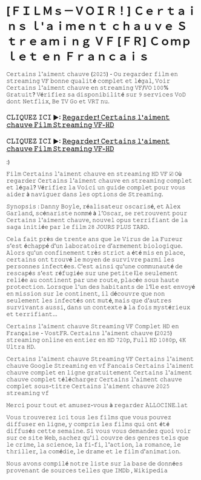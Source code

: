 # [ＦＩＬＭｓ－ＶＯＩＲ！] Ｃｅｒｔａｉｎｓ ｌ'ａｉｍｅｎｔ ｃｈａｕｖｅ Ｓｔｒｅａｍｉｎｇ ＶＦ [ＦＲ] Ｃｏｍｐｌｅｔ ｅｎ Ｆｒａｎｃａｉｓ


𝙲𝚎𝚛𝚝𝚊𝚒𝚗𝚜 𝚕'𝚊𝚒𝚖𝚎𝚗𝚝 𝚌𝚑𝚊𝚞𝚟𝚎 (𝟸𝟶𝟸𝟻) - 𝙾𝚞 𝚛𝚎𝚐𝚊𝚛𝚍𝚎𝚛 𝚏𝚒𝚕𝚖 𝚎𝚗 𝚜𝚝𝚛𝚎𝚊𝚖𝚒𝚗𝚐 𝚅𝙵 𝚋𝚘𝚗𝚗𝚎 𝚚𝚞𝚊𝚕𝚒𝚝é 𝚌𝚘𝚖𝚙𝚕𝚎𝚝 𝚎𝚝 𝚕é𝚐𝚊𝚕, 𝚅𝚘𝚒𝚛 𝙲𝚎𝚛𝚝𝚊𝚒𝚗𝚜 𝚕'𝚊𝚒𝚖𝚎𝚗𝚝 𝚌𝚑𝚊𝚞𝚟𝚎 𝚎𝚗 𝚜𝚝𝚛𝚎𝚊𝚖𝚒𝚗𝚐 𝚅𝙵/𝚅𝙾 𝟷𝟶𝟶% 𝙶𝚛𝚊𝚝𝚞𝚒𝚝? 𝚅é𝚛𝚒𝚏𝚒𝚎𝚣 𝚜𝚊 𝚍𝚒𝚜𝚙𝚘𝚗𝚒𝚋𝚒𝚕𝚒𝚝é 𝚜𝚞𝚛 𝟿 𝚜𝚎𝚛𝚟𝚒𝚌𝚎𝚜 𝚅𝚘𝙳 𝚍𝚘𝚗𝚝 𝙽𝚎𝚝𝚏𝚕𝚒𝚡, 𝙱𝚎 𝚃𝚅 𝙶𝚘 𝚎𝚝 𝚅𝚁𝚃 𝚗𝚞.

### 𝙲𝙻𝙸𝚀𝚄𝙴𝚉 𝙸𝙲𝙸 ►: [𝚁𝚎𝚐𝚊𝚛𝚍𝚎𝚛! 𝙲𝚎𝚛𝚝𝚊𝚒𝚗𝚜 𝚕'𝚊𝚒𝚖𝚎𝚗𝚝 𝚌𝚑𝚊𝚞𝚟𝚎 𝙵𝚒𝚕𝚖 𝚂𝚝𝚛𝚎𝚊𝚖𝚒𝚗𝚐 𝚅𝙵-𝙷𝙳](https://t.co/dnecJzLXqy)

### 𝙲𝙻𝙸𝚀𝚄𝙴𝚉 𝙸𝙲𝙸 ►: [𝚁𝚎𝚐𝚊𝚛𝚍𝚎𝚛! 𝙲𝚎𝚛𝚝𝚊𝚒𝚗𝚜 𝚕'𝚊𝚒𝚖𝚎𝚗𝚝 𝚌𝚑𝚊𝚞𝚟𝚎 𝙵𝚒𝚕𝚖 𝚂𝚝𝚛𝚎𝚊𝚖𝚒𝚗𝚐 𝚅𝙵-𝙷𝙳](https://t.co/dnecJzLXqy)


:)

𝙵𝚒𝚕𝚖 𝙲𝚎𝚛𝚝𝚊𝚒𝚗𝚜 𝚕'𝚊𝚒𝚖𝚎𝚗𝚝 𝚌𝚑𝚊𝚞𝚟𝚎 𝚎𝚗 𝚜𝚝𝚛𝚎𝚊𝚖𝚒𝚗𝚐 𝙷𝙳 𝚅𝙵 ☑ 𝙾ù 𝚛𝚎𝚐𝚊𝚛𝚍𝚎𝚛 𝙲𝚎𝚛𝚝𝚊𝚒𝚗𝚜 𝚕'𝚊𝚒𝚖𝚎𝚗𝚝 𝚌𝚑𝚊𝚞𝚟𝚎 𝚎𝚗 𝚜𝚝𝚛𝚎𝚊𝚖𝚒𝚗𝚐 𝚌𝚘𝚖𝚙𝚕𝚎𝚝 𝚎𝚝 𝚕é𝚐𝚊𝚕? 𝚅é𝚛𝚒𝚏𝚒𝚎𝚣 𝚕𝚊 𝚅𝚘𝚒𝚌𝚒 𝚞𝚗 𝚐𝚞𝚒𝚍𝚎 𝚌𝚘𝚖𝚙𝚕𝚎𝚝 𝚙𝚘𝚞𝚛 𝚟𝚘𝚞𝚜 𝚊𝚒𝚍𝚎𝚛 à 𝚗𝚊𝚟𝚒𝚐𝚞𝚎𝚛 𝚍𝚊𝚗𝚜 𝚕𝚎𝚜 𝚘𝚙𝚝𝚒𝚘𝚗𝚜 𝚍𝚎 𝚂𝚝𝚛𝚎𝚊𝚖𝚒𝚗𝚐.

𝚂𝚢𝚗𝚘𝚙𝚜𝚒𝚜 : 𝙳𝚊𝚗𝚗𝚢 𝙱𝚘𝚢𝚕𝚎, 𝚛é𝚊𝚕𝚒𝚜𝚊𝚝𝚎𝚞𝚛 𝚘𝚜𝚌𝚊𝚛𝚒𝚜é, 𝚎𝚝 𝙰𝚕𝚎𝚡 𝙶𝚊𝚛𝚕𝚊𝚗𝚍, 𝚜𝚌é𝚗𝚊𝚛𝚒𝚜𝚝𝚎 𝚗𝚘𝚖𝚖é à 𝚕’𝙾𝚜𝚌𝚊𝚛, 𝚜𝚎 𝚛𝚎𝚝𝚛𝚘𝚞𝚟𝚎𝚗𝚝 𝚙𝚘𝚞𝚛 𝙲𝚎𝚛𝚝𝚊𝚒𝚗𝚜 𝚕'𝚊𝚒𝚖𝚎𝚗𝚝 𝚌𝚑𝚊𝚞𝚟𝚎, 𝚗𝚘𝚞𝚟𝚎𝚕 𝚘𝚙𝚞𝚜 𝚝𝚎𝚛𝚛𝚒𝚏𝚒𝚊𝚗𝚝 𝚍𝚎 𝚕𝚊 𝚜𝚊𝚐𝚊 𝚒𝚗𝚒𝚝𝚒é𝚎 𝚙𝚊𝚛 𝚕𝚎 𝚏𝚒𝚕𝚖 𝟸𝟾 𝙹𝙾𝚄𝚁𝚂 𝙿𝙻𝚄𝚂 𝚃𝙰𝚁𝙳.

𝙲𝚎𝚕𝚊 𝚏𝚊𝚒𝚝 𝚙𝚛è𝚜 𝚍𝚎 𝚝𝚛𝚎𝚗𝚝𝚎 𝚊𝚗𝚜 𝚚𝚞𝚎 𝚕𝚎 𝚅𝚒𝚛𝚞𝚜 𝚍𝚎 𝚕𝚊 𝙵𝚞𝚛𝚎𝚞𝚛 𝚜’𝚎𝚜𝚝 é𝚌𝚑𝚊𝚙𝚙é 𝚍’𝚞𝚗 𝚕𝚊𝚋𝚘𝚛𝚊𝚝𝚘𝚒𝚛𝚎 𝚍’𝚊𝚛𝚖𝚎𝚖𝚎𝚗𝚝 𝚋𝚒𝚘𝚕𝚘𝚐𝚒𝚚𝚞𝚎. 𝙰𝚕𝚘𝚛𝚜 𝚚𝚞’𝚞𝚗 𝚌𝚘𝚗𝚏𝚒𝚗𝚎𝚖𝚎𝚗𝚝 𝚝𝚛è𝚜 𝚜𝚝𝚛𝚒𝚌𝚝 𝚊 é𝚝é 𝚖𝚒𝚜 𝚎𝚗 𝚙𝚕𝚊𝚌𝚎, 𝚌𝚎𝚛𝚝𝚊𝚒𝚗𝚜 𝚘𝚗𝚝 𝚝𝚛𝚘𝚞𝚟é 𝚕𝚎 𝚖𝚘𝚢𝚎𝚗 𝚍𝚎 𝚜𝚞𝚛𝚟𝚒𝚟𝚛𝚎 𝚙𝚊𝚛𝚖𝚒 𝚕𝚎𝚜 𝚙𝚎𝚛𝚜𝚘𝚗𝚗𝚎𝚜 𝚒𝚗𝚏𝚎𝚌𝚝é𝚎𝚜. 𝙲’𝚎𝚜𝚝 𝚊𝚒𝚗𝚜𝚒 𝚚𝚞’𝚞𝚗𝚎 𝚌𝚘𝚖𝚖𝚞𝚗𝚊𝚞𝚝é 𝚍𝚎 𝚛𝚎𝚜𝚌𝚊𝚙é𝚜 𝚜’𝚎𝚜𝚝 𝚛é𝚏𝚞𝚐𝚒é𝚎 𝚜𝚞𝚛 𝚞𝚗𝚎 𝚙𝚎𝚝𝚒𝚝𝚎 î𝚕𝚎 𝚜𝚎𝚞𝚕𝚎𝚖𝚎𝚗𝚝 𝚛𝚎𝚕𝚒é𝚎 𝚊𝚞 𝚌𝚘𝚗𝚝𝚒𝚗𝚎𝚗𝚝 𝚙𝚊𝚛 𝚞𝚗𝚎 𝚛𝚘𝚞𝚝𝚎, 𝚙𝚕𝚊𝚌é𝚎 𝚜𝚘𝚞𝚜 𝚑𝚊𝚞𝚝𝚎 𝚙𝚛𝚘𝚝𝚎𝚌𝚝𝚒𝚘𝚗. 𝙻𝚘𝚛𝚜𝚚𝚞𝚎 𝚕’𝚞𝚗 𝚍𝚎𝚜 𝚑𝚊𝚋𝚒𝚝𝚊𝚗𝚝𝚜 𝚍𝚎 𝚕’î𝚕𝚎 𝚎𝚜𝚝 𝚎𝚗𝚟𝚘𝚢é 𝚎𝚗 𝚖𝚒𝚜𝚜𝚒𝚘𝚗 𝚜𝚞𝚛 𝚕𝚎 𝚌𝚘𝚗𝚝𝚒𝚗𝚎𝚗𝚝, 𝚒𝚕 𝚍é𝚌𝚘𝚞𝚟𝚛𝚎 𝚚𝚞𝚎 𝚗𝚘𝚗 𝚜𝚎𝚞𝚕𝚎𝚖𝚎𝚗𝚝 𝚕𝚎𝚜 𝚒𝚗𝚏𝚎𝚌𝚝é𝚜 𝚘𝚗𝚝 𝚖𝚞𝚝é, 𝚖𝚊𝚒𝚜 𝚚𝚞𝚎 𝚍’𝚊𝚞𝚝𝚛𝚎𝚜 𝚜𝚞𝚛𝚟𝚒𝚟𝚊𝚗𝚝𝚜 𝚊𝚞𝚜𝚜𝚒, 𝚍𝚊𝚗𝚜 𝚞𝚗 𝚌𝚘𝚗𝚝𝚎𝚡𝚝𝚎 à 𝚕𝚊 𝚏𝚘𝚒𝚜 𝚖𝚢𝚜𝚝é𝚛𝚒𝚎𝚞𝚡 𝚎𝚝 𝚝𝚎𝚛𝚛𝚒𝚏𝚒𝚊𝚗𝚝…

𝙲𝚎𝚛𝚝𝚊𝚒𝚗𝚜 𝚕'𝚊𝚒𝚖𝚎𝚗𝚝 𝚌𝚑𝚊𝚞𝚟𝚎 𝚂𝚝𝚛𝚎𝚊𝚖𝚒𝚗𝚐 𝚅𝙵 𝙲𝚘𝚖𝚙𝚕𝚎𝚝 𝙷𝙳 𝚎𝚗 𝙵𝚛𝚊𝚗ç𝚊𝚒𝚜𝚎 - 𝚅𝚘𝚜𝚝𝙵𝚁. 𝙲𝚎𝚛𝚝𝚊𝚒𝚗𝚜 𝚕'𝚊𝚒𝚖𝚎𝚗𝚝 𝚌𝚑𝚊𝚞𝚟𝚎 (𝟸𝟶𝟸𝟻) 𝚜𝚝𝚛𝚎𝚊𝚖𝚒𝚗𝚐 𝚘𝚗𝚕𝚒𝚗𝚎 𝚎𝚗 𝚎𝚗𝚝𝚒𝚎𝚛 𝚎𝚗 𝙷𝙳 𝟽𝟸𝟶𝚙, 𝙵𝚞𝚕𝚕 𝙷𝙳 𝟷𝟶𝟾𝟶𝚙, 𝟺𝙺 𝚄𝚕𝚝𝚛𝚊 𝙷𝙳.

𝙲𝚎𝚛𝚝𝚊𝚒𝚗𝚜 𝚕'𝚊𝚒𝚖𝚎𝚗𝚝 𝚌𝚑𝚊𝚞𝚟𝚎 𝚂𝚝𝚛𝚎𝚊𝚖𝚒𝚗𝚐 𝚅𝙵
𝙲𝚎𝚛𝚝𝚊𝚒𝚗𝚜 𝚕'𝚊𝚒𝚖𝚎𝚗𝚝 𝚌𝚑𝚊𝚞𝚟𝚎 𝙶𝚘𝚘𝚐𝚕𝚎 𝚂𝚝𝚛𝚎𝚊𝚖𝚒𝚗𝚐 𝚎𝚗 𝚟𝚏 𝙵𝚊𝚗𝚌𝚊𝚒𝚜
𝙲𝚎𝚛𝚝𝚊𝚒𝚗𝚜 𝚕'𝚊𝚒𝚖𝚎𝚗𝚝 𝚌𝚑𝚊𝚞𝚟𝚎 𝚌𝚘𝚖𝚙𝚕𝚎𝚝 𝚎𝚗 𝚕𝚒𝚐𝚗𝚎 𝚐𝚛𝚊𝚝𝚞𝚒𝚝𝚎𝚖𝚎𝚗𝚝
𝙲𝚎𝚛𝚝𝚊𝚒𝚗𝚜 𝚕'𝚊𝚒𝚖𝚎𝚗𝚝 𝚌𝚑𝚊𝚞𝚟𝚎 𝚌𝚘𝚖𝚙𝚕𝚎𝚝 𝚝é𝚕é𝚌𝚑𝚊𝚛𝚐𝚎𝚛
𝙲𝚎𝚛𝚝𝚊𝚒𝚗𝚜 𝚕'𝚊𝚒𝚖𝚎𝚗𝚝 𝚌𝚑𝚊𝚞𝚟𝚎 𝚌𝚘𝚖𝚙𝚕𝚎𝚝 𝚜𝚘𝚞𝚜-𝚝𝚒𝚝𝚛𝚎
𝙲𝚎𝚛𝚝𝚊𝚒𝚗𝚜 𝚕'𝚊𝚒𝚖𝚎𝚗𝚝 𝚌𝚑𝚊𝚞𝚟𝚎 𝟸𝟶𝟸𝟻 𝚜𝚝𝚛𝚎𝚊𝚖𝚒𝚗𝚐 𝚟𝚏

𝙼𝚎𝚛𝚌𝚒 𝚙𝚘𝚞𝚛 𝚝𝚘𝚞𝚝 𝚎𝚝 𝚊𝚖𝚞𝚜𝚎𝚣-𝚟𝚘𝚞𝚜 à 𝚛𝚎𝚐𝚊𝚛𝚍𝚎𝚛 𝙰𝙻𝙻𝙾𝙲𝙸𝙽𝙴.𝚕𝚊𝚝

𝚅𝚘𝚞𝚜 𝚝𝚛𝚘𝚞𝚟𝚎𝚛𝚎𝚣 𝚒𝚌𝚒 𝚝𝚘𝚞𝚜 𝚕𝚎𝚜 𝚏𝚒𝚕𝚖𝚜 𝚚𝚞𝚎 𝚟𝚘𝚞𝚜 𝚙𝚘𝚞𝚟𝚎𝚣 𝚍𝚒𝚏𝚏𝚞𝚜𝚎𝚛 𝚎𝚗 𝚕𝚒𝚐𝚗𝚎, 𝚢 𝚌𝚘𝚖𝚙𝚛𝚒𝚜 𝚕𝚎𝚜 𝚏𝚒𝚕𝚖𝚜 𝚚𝚞𝚒 𝚘𝚗𝚝 é𝚝é 𝚍𝚒𝚏𝚏𝚞𝚜é𝚜 𝚌𝚎𝚝𝚝𝚎 𝚜𝚎𝚖𝚊𝚒𝚗𝚎. 𝚂𝚒 𝚟𝚘𝚞𝚜 𝚟𝚘𝚞𝚜 𝚍𝚎𝚖𝚊𝚗𝚍𝚎𝚣 𝚚𝚞𝚘𝚒 𝚟𝚘𝚒𝚛 𝚜𝚞𝚛 𝚌𝚎 𝚜𝚒𝚝𝚎 𝚆𝚎𝚋, 𝚜𝚊𝚌𝚑𝚎𝚣 𝚚𝚞'𝚒𝚕 𝚌𝚘𝚞𝚟𝚛𝚎 𝚍𝚎𝚜 𝚐𝚎𝚗𝚛𝚎𝚜 𝚝𝚎𝚕𝚜 𝚚𝚞𝚎 𝚕𝚎 𝚌𝚛𝚒𝚖𝚎, 𝚕𝚊 𝚜𝚌𝚒𝚎𝚗𝚌𝚎, 𝚕𝚊 𝚏𝚒-𝚏𝚒, 𝚕'𝚊𝚌𝚝𝚒𝚘𝚗, 𝚕𝚊 𝚛𝚘𝚖𝚊𝚗𝚌𝚎, 𝚕𝚎 𝚝𝚑𝚛𝚒𝚕𝚕𝚎𝚛, 𝚕𝚊 𝚌𝚘𝚖é𝚍𝚒𝚎, 𝚕𝚎 𝚍𝚛𝚊𝚖𝚎 𝚎𝚝 𝚕𝚎 𝚏𝚒𝚕𝚖 𝚍'𝚊𝚗𝚒𝚖𝚊𝚝𝚒𝚘𝚗.

𝙽𝚘𝚞𝚜 𝚊𝚟𝚘𝚗𝚜 𝚌𝚘𝚖𝚙𝚒𝚕é 𝚗𝚘𝚝𝚛𝚎 𝚕𝚒𝚜𝚝𝚎 𝚜𝚞𝚛 𝚕𝚊 𝚋𝚊𝚜𝚎 𝚍𝚎 𝚍𝚘𝚗𝚗é𝚎𝚜 𝚙𝚛𝚘𝚟𝚎𝚗𝚊𝚗𝚝 𝚍𝚎 𝚜𝚘𝚞𝚛𝚌𝚎𝚜 𝚝𝚎𝚕𝚕𝚎𝚜 𝚚𝚞𝚎 𝙸𝙼𝙳𝚋 , 𝚆𝚒𝚔𝚒𝚙𝚎𝚍𝚒𝚊
